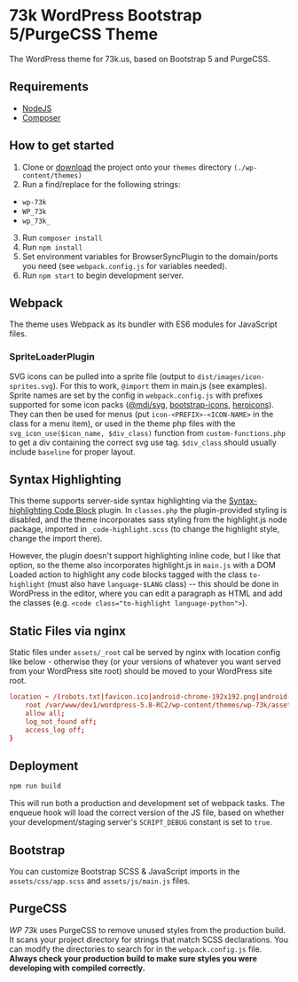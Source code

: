 # 73k WordPress Bootstrap 5/PurgeCSS Theme
The WordPress theme for 73k.us, based on Bootstrap 5 and PurgeCSS.

## Requirements
- [NodeJS](https://nodejs.org)
- [Composer](https://getcomposer.org)

## How to get started
1. Clone or [download](https://github.com/apiontek/wp-73k/archive/refs/heads/master.zip "Download the WP 73k Zip") the project onto your `themes` directory `(./wp-content/themes)`
2. Run a find/replace for the following strings:
- `wp-73k`
- `WP_73k`
- `wp_73k_`
3. Run `composer install`
4. Run `npm install` 
5. Set environment variables for BrowserSyncPlugin to the domain/ports you need (see `webpack.config.js` for variables needed).
6. Run `npm start` to begin development server.

## Webpack
The theme uses Webpack as its bundler with ES6 modules for JavaScript files.

### SpriteLoaderPlugin

SVG icons can be pulled into a sprite file (output to `dist/images/icon-sprites.svg`). For this to work, `@import` them in main.js (see examples). Sprite names are set by the config in `webpack.config.js` with prefixes supported for some icon packs ([@mdi/svg](https://www.npmjs.com/package/@mdi/svg), [bootstrap-icons](https://www.npmjs.com/package/bootstrap-icons), [heroicons](https://www.npmjs.com/package/heroicons)). They can then be used for menus (put `icon-<PREFIX>-<ICON-NAME>` in the class for a menu item), or used in the theme php files with the `svg_icon_use($icon_name, $div_class)` function from `custom-functions.php` to get a div containing the correct svg use tag. `$div_class` should usually include `baseline` for proper layout.

## Syntax Highlighting

This theme supports server-side syntax highlighting via the [Syntax-highlighting Code Block](https://wordpress.org/plugins/syntax-highlighting-code-block/) plugin. In `classes.php` the plugin-provided styling is disabled, and the theme incorporates sass styling from the highlight.js node package, imported in `_code-highlight.scss` (to change the highlight style, change the import there).

However, the plugin doesn't support highlighting inline code, but I like that option, so the theme also incorporates highlight.js in `main.js` with a DOM Loaded action to highlight any code blocks tagged with the class `to-highlight` (must also have `language-$LANG` class) -- this should be done in WordPress in the editor, where you can edit a paragraph as HTML and add the classes (e.g. `<code class="to-highlight language-python">`).

## Static Files via nginx

Static files under `assets/_root` cal be served by nginx with location config like below - otherwise they (or your versions of whatever you want served from your WordPress site root) should be moved to your WordPress site root.

```conf
location ~ /(robots.txt|favicon.ico|android-chrome-192x192.png|android-chrome-512x512.png|browserconfig.xml|mstile-150x150.png) {
    root /var/www/dev1/wordpress-5.8-RC2/wp-content/themes/wp-73k/assets/_root/;
    allow all;
    log_not_found off;
    access_log off;
}
```

## Deployment 

```bash
npm run build
```
This will run both a production and development set of webpack tasks. The enqueue hook will load the correct version of the JS file, based on whether your development/staging server's `SCRIPT_DEBUG` constant is set to `true`.

## Bootstrap

You can customize Bootstrap SCSS & JavaScript imports in the `assets/css/app.scss` and `assets/js/main.js` files.

## PurgeCSS

*WP 73k* uses PurgeCSS to remove unused styles from the production build. It scans your project directory for strings that match SCSS declarations. You can modify the directories to search for in the `webpack.config.js` file. **Always check your production build to make sure styles you were developing with compiled correctly.**
